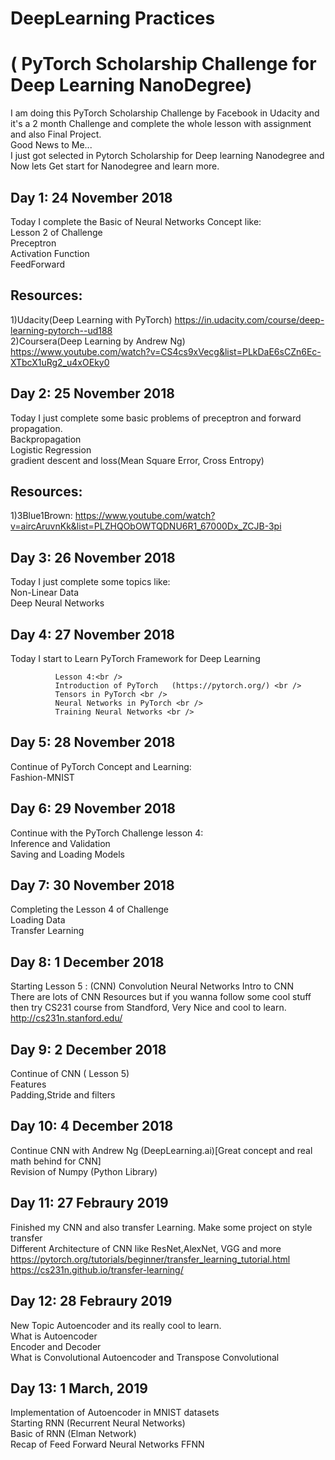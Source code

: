 # DeepLearning Practices
# ( PyTorch Scholarship Challenge for Deep Learning NanoDegree)<br />
I am doing this PyTorch Scholarship Challenge by Facebook in Udacity and it's a 2 month Challenge and complete the whole lesson with assignment and also Final Project.<br />
Good News to Me...<br />
I just got selected in Pytorch Scholarship for Deep learning Nanodegree and Now lets Get start for Nanodegree and learn more.

## Day 1: 24 November 2018
Today I complete the Basic of Neural Networks Concept like:<br />
                  Lesson 2 of Challenge <br />
                  Preceptron<br />
                  Activation Function<br />
                  FeedForward<br />
## Resources:
1)Udacity(Deep Learning with PyTorch) https://in.udacity.com/course/deep-learning-pytorch--ud188 <br />
2)Coursera(Deep Learning by Andrew Ng) https://www.youtube.com/watch?v=CS4cs9xVecg&list=PLkDaE6sCZn6Ec-XTbcX1uRg2_u4xOEky0
                  
## Day 2: 25 November 2018
Today I just complete some basic problems of preceptron and forward propagation.<br />
   Backpropagation<br />
   Logistic Regression<br />
   gradient descent and loss(Mean Square Error, Cross Entropy)<br />
## Resources:
1)3Blue1Brown: https://www.youtube.com/watch?v=aircAruvnKk&list=PLZHQObOWTQDNU6R1_67000Dx_ZCJB-3pi 

## Day 3: 26 November 2018
Today I just complete some topics like: <br />
             Non-Linear Data<br />
             Deep Neural Networks <br />
             
## Day 4: 27 November 2018
Today I start to Learn PyTorch Framework for Deep Learning<br />


              Lesson 4:<br />
              Introduction of PyTorch   (https://pytorch.org/) <br />  
              Tensors in PyTorch <br />
              Neural Networks in PyTorch <br />
              Training Neural Networks <br />

## Day 5: 28 November 2018
Continue of PyTorch Concept and Learning: <br />
              Fashion-MNIST
             
## Day 6: 29 November 2018
Continue with the PyTorch Challenge lesson 4:<br />
              Inference and Validation<br />
              Saving and Loading Models <br />
              
 ## Day 7: 30 November 2018
 Completing the Lesson 4 of Challenge<br />
              Loading Data<br />
              Transfer Learning<br />
    
 ## Day 8: 1 December 2018
 Starting Lesson 5 : (CNN) Convolution Neural Networks
               Intro to CNN<br />
 There are lots of CNN Resources but if you wanna follow some cool stuff then try CS231 course from Standford, Very Nice and cool to learn.
 http://cs231n.stanford.edu/
 
 ## Day 9: 2 December 2018
 Continue of CNN ( Lesson 5) <br />
 Features<br />
 Padding,Stride and filters<br />
 
 ## Day 10: 4 December 2018
 Continue CNN with Andrew Ng (DeepLearning.ai)[Great concept and real math behind for CNN]<br />
 Revision of Numpy (Python Library)
 
 ## Day 11: 27 Febraury 2019
 Finished my CNN and also transfer Learning. Make some project on style transfer</br >
 Different Architecture of CNN like ResNet,AlexNet, VGG and more<br />
 https://pytorch.org/tutorials/beginner/transfer_learning_tutorial.html<br/>
 https://cs231n.github.io/transfer-learning/
 
 ## Day 12: 28 Febraury 2019
 New Topic Autoencoder and its really cool to learn.<br />
               What is Autoencoder <br />
               Encoder and Decoder <br />
               What is Convolutional Autoencoder and Transpose Convolutional <br />
 ## Day 13: 1 March, 2019
 Implementation of Autoencoder in MNIST datasets<br/>
 Starting RNN (Recurrent Neural Networks)<br/>
        Basic of RNN (Elman Network)<br/>
        Recap of Feed Forward Neural Networks FFNN
               

 
